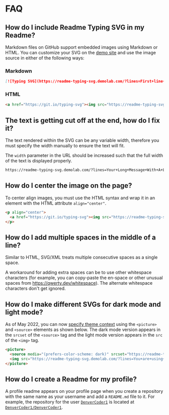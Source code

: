 # FAQ

## How do I include Readme Typing SVG in my Readme?

Markdown files on GitHub support embedded images using Markdown or HTML. You can customize your SVG on the [demo site](https://readme-typing-svg.demolab.com/demo/) and use the image source in either of the following ways:

### Markdown

```md
[![Typing SVG](https://readme-typing-svg.demolab.com/?lines=First+line+of+text;Second+line+of+text)](https://git.io/typing-svg)
```

### HTML

<!-- prettier-ignore-start -->
```html
<a href="https://git.io/typing-svg"><img src="https://readme-typing-svg.demolab.com/?lines=First+line+of+text;Second+line+of+text"/></a>
```
<!-- prettier-ignore-end -->

## The text is getting cut off at the end, how do I fix it?

The text rendered within the SVG can be any variable width, therefore you must specify the width manually to ensure the text will fit.

The `width` parameter in the URL should be increased such that the full width of the text is displayed properly.

```md
https://readme-typing-svg.demolab.com/?lines=Your+Long+Message+With+A+Long+Width&width=460
```

## How do I center the image on the page?

To center align images, you must use the HTML syntax and wrap it in an element with the HTML attribute `align="center"`.

<!-- prettier-ignore-start -->
```html
<p align="center">
  <a href="https://git.io/typing-svg"><img src="https://readme-typing-svg.demolab.com/?lines=This+image+is+center-aligned&font=Fira%20Code&center=true&width=380&height=50"/></a>
</p>
```
<!-- prettier-ignore-end -->

## How do I add multiple spaces in the middle of a line?

Similar to HTML, SVG/XML treats multiple consecutive spaces as a single space.

A workaround for adding extra spaces can be to use other whitespace characters (for example, you can copy-paste the en-space or other unusual spaces from https://qwerty.dev/whitespace). The alternate whitespace characters don't get ignored.

## How do I make different SVGs for dark mode and light mode?

As of May 2022, you can now [specify theme context](https://github.blog/changelog/2022-05-19-specify-theme-context-for-images-in-markdown-beta/) using the `<picture>` and `<source>` elements as shown below. The dark mode version appears in the `srcset` of the `<source>` tag and the light mode version appears in the `src` of the `<img>` tag.

<!-- prettier-ignore-start -->
```html
<picture>
  <source media="(prefers-color-scheme: dark)" srcset="https://readme-typing-svg.demolab.com/?lines=You+are+using+dark+mode&color=FFFFFF" />
  <img src="https://readme-typing-svg.demolab.com/?lines=You+are+using+light+mode&color=000000" />
</picture>
```
<!-- prettier-ignore-end -->

## How do I create a Readme for my profile?

A profile readme appears on your profile page when you create a repository with the same name as your username and add a `README.md` file to it. For example, the repository for the user [`DenverCoder1`](https://github.com/DenverCoder1) is located at [`DenverCoder1/DenverCoder1`](https://github.com/DenverCoder1/DenverCoder1).
